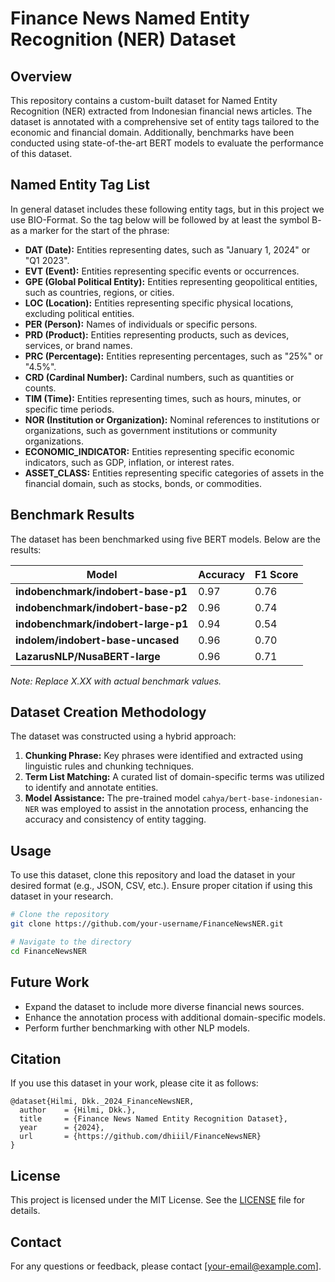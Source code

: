 # Finance News Named Entity Recognition (NER) Dataset

## Overview
This repository contains a custom-built dataset for Named Entity Recognition (NER) extracted from Indonesian financial news articles. The dataset is annotated with a comprehensive set of entity tags tailored to the economic and financial domain. Additionally, benchmarks have been conducted using state-of-the-art BERT models to evaluate the performance of this dataset.

## Named Entity Tag List
In general dataset includes these following entity tags, but in this project we use BIO-Format. So the tag below will be followed by at least the symbol B- as a marker for the start of the phrase:

- **DAT (Date):** Entities representing dates, such as "January 1, 2024" or "Q1 2023".
- **EVT (Event):** Entities representing specific events or occurrences.
- **GPE (Global Political Entity):** Entities representing geopolitical entities, such as countries, regions, or cities.
- **LOC (Location):** Entities representing specific physical locations, excluding political entities.
- **PER (Person):** Names of individuals or specific persons.
- **PRD (Product):** Entities representing products, such as devices, services, or brand names.
- **PRC (Percentage):** Entities representing percentages, such as "25%" or "4.5%".
- **CRD (Cardinal Number):** Cardinal numbers, such as quantities or counts.
- **TIM (Time):** Entities representing times, such as hours, minutes, or specific time periods.
- **NOR (Institution or Organization):** Nominal references to institutions or organizations, such as government institutions or community organizations.
- **ECONOMIC_INDICATOR:** Entities representing specific economic indicators, such as GDP, inflation, or interest rates.
- **ASSET_CLASS:** Entities representing specific categories of assets in the financial domain, such as stocks, bonds, or commodities.

## Benchmark Results
The dataset has been benchmarked using five BERT models. Below are the results:

| Model                               | Accuracy | F1 Score |
|-------------------------------------|---------|----------|
| **indobenchmark/indobert-base-p1**  |  0.97   | 0.76     |
| **indobenchmark/indobert-base-p2**  |  0.96   | 0.74     |
| **indobenchmark/indobert-large-p1** |  0.94   | 0.54     |
| **indolem/indobert-base-uncased**   |  0.96   | 0.70     |
| **LazarusNLP/NusaBERT-large**       |  0.96   | 0.71     |

*Note: Replace X.XX with actual benchmark values.*

## Dataset Creation Methodology
The dataset was constructed using a hybrid approach:

1. **Chunking Phrase:** Key phrases were identified and extracted using linguistic rules and chunking techniques.
2. **Term List Matching:** A curated list of domain-specific terms was utilized to identify and annotate entities.
3. **Model Assistance:** The pre-trained model `cahya/bert-base-indonesian-NER` was employed to assist in the annotation process, enhancing the accuracy and consistency of entity tagging.

## Usage
To use this dataset, clone this repository and load the dataset in your desired format (e.g., JSON, CSV, etc.). Ensure proper citation if using this dataset in your research.

```bash
# Clone the repository
git clone https://github.com/your-username/FinanceNewsNER.git

# Navigate to the directory
cd FinanceNewsNER
```

## Future Work
- Expand the dataset to include more diverse financial news sources.
- Enhance the annotation process with additional domain-specific models.
- Perform further benchmarking with other NLP models.

## Citation
If you use this dataset in your work, please cite it as follows:

```
@dataset{Hilmi, Dkk._2024_FinanceNewsNER,
  author    = {Hilmi, Dkk.},
  title     = {Finance News Named Entity Recognition Dataset},
  year      = {2024},
  url       = {https://github.com/dhiiil/FinanceNewsNER}
}
```

## License
This project is licensed under the MIT License. See the [LICENSE](LICENSE) file for details.

## Contact
For any questions or feedback, please contact [your-email@example.com].

